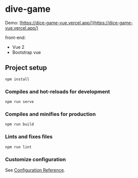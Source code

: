 # dive-game
Demo: [https://dice-game-vue.vercel.app/](https://dice-game-vue.vercel.app/)

front-end:
- Vue 2
- Bootstrap vue
## Project setup
```
npm install
```

### Compiles and hot-reloads for development
```
npm run serve
```

### Compiles and minifies for production
```
npm run build
```

### Lints and fixes files
```
npm run lint
```

### Customize configuration
See [Configuration Reference](https://cli.vuejs.org/config/).
